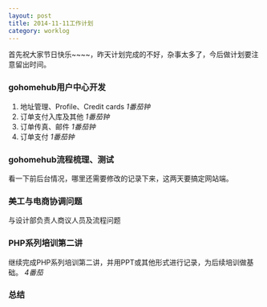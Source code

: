 ```yaml
---
layout: post
title: 2014-11-11工作计划
category: worklog
---
```


首先祝大家节日快乐~~~~，昨天计划完成的不好，杂事太多了，今后做计划要注意留出时间。

### gohomehub用户中心开发
1. 地址管理、Profile、Credit cards  *1番茄钟*
2. 订单支付入库及其他       *1番茄钟*
3. 订单传真、邮件   *1番茄钟*
4. 订单支付 *1番茄钟*

### gohomehub流程梳理、测试
看一下前后台情况，哪里还需要修改的记录下来，这两天要搞定网站端。

### 美工与电商协调问题
与设计部负责人商议人员及流程问题

### PHP系列培训第二讲
继续完成PHP系列培训第二讲，并用PPT或其他形式进行记录，为后续培训做基础。 *4番茄*

    
### 总结

